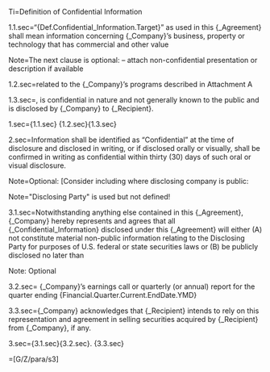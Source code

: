 Ti=Definition of Confidential Information

1.1.sec=“{Def.Confidential_Information.Target}” as used in this {_Agreement} shall mean information concerning {_Company}’s business, property or technology that has commercial and other value

Note=The next clause is optional:  – attach non-confidential presentation or description if available

1.2.sec=related to the {_Company}’s programs described in Attachment A

1.3.sec=, is confidential in nature and not generally known to the public and is disclosed by {_Company} to {_Recipient}.

1.sec={1.1.sec} {1.2.sec}{1.3.sec}

2.sec=Information shall be identified as “Confidential” at the time of disclosure and disclosed in writing, or if disclosed orally or visually, shall be confirmed in writing as confidential within thirty (30) days of such oral or visual disclosure.

Note=Optional: [Consider including where disclosing company is public:

Note="Disclosing Party" is used but not defined!

3.1.sec=Notwithstanding anything else contained in this {_Agreement},  {_Company} hereby represents and agrees that all {_Confidential_Information} disclosed under this {_Agreement} will either (A) not constitute material non-public information relating to the Disclosing Party for purposes of U.S. federal or state securities laws or (B) be publicly disclosed no later than

Note: Optional

3.2.sec=&nbsp;{_Company}’s earnings call or quarterly (or annual) report for the quarter ending {Financial.Quarter.Current.EndDate.YMD}

3.3.sec={_Company} acknowledges that {_Recipient} intends to rely on this representation and agreement in selling securities acquired by {_Recipient} from {_Company}, if any.

3.sec={3.1.sec}{3.2.sec}. {3.3.sec}

=[G/Z/para/s3]
